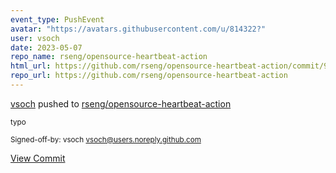 ```yaml
---
event_type: PushEvent
avatar: "https://avatars.githubusercontent.com/u/814322?"
user: vsoch
date: 2023-05-07
repo_name: rseng/opensource-heartbeat-action
html_url: https://github.com/rseng/opensource-heartbeat-action/commit/92e11670c50fa046943af7ee55b9a352afee1d16
repo_url: https://github.com/rseng/opensource-heartbeat-action
---
```


<a href='https://github.com/vsoch' target='_blank'>vsoch</a> pushed to <a href='https://github.com/rseng/opensource-heartbeat-action' target='_blank'>rseng/opensource-heartbeat-action</a>

<small>typo

Signed-off-by: vsoch <vsoch@users.noreply.github.com></small>

<a href='https://github.com/rseng/opensource-heartbeat-action/commit/92e11670c50fa046943af7ee55b9a352afee1d16' target='_blank'>View Commit</a>